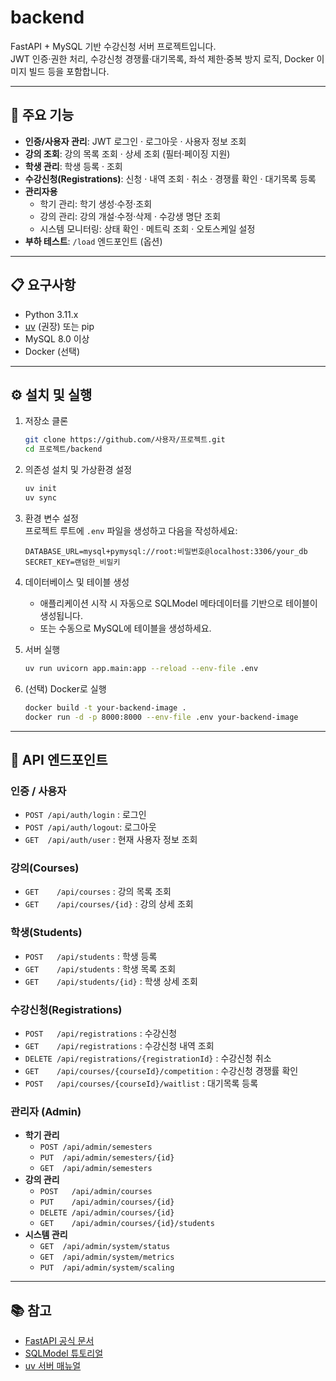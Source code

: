 # backend

FastAPI + MySQL 기반 수강신청 서버 프로젝트입니다.  
JWT 인증·권한 처리, 수강신청 경쟁률·대기목록, 좌석 제한·중복 방지 로직, Docker 이미지 빌드 등을 포함합니다.

---

## 🚀 주요 기능

- **인증/사용자 관리**: JWT 로그인 · 로그아웃 · 사용자 정보 조회  
- **강의 조회**: 강의 목록 조회 · 상세 조회 (필터·페이징 지원)  
- **학생 관리**: 학생 등록 · 조회  
- **수강신청(Registrations)**: 신청 · 내역 조회 · 취소 · 경쟁률 확인 · 대기목록 등록  
- **관리자용**  
  - 학기 관리: 학기 생성·수정·조회  
  - 강의 관리: 강의 개설·수정·삭제 · 수강생 명단 조회  
  - 시스템 모니터링: 상태 확인 · 메트릭 조회 · 오토스케일 설정  
- **부하 테스트**: `/load` 엔드포인트 (옵션)

---

## 📋 요구사항

- Python 3.11.x  
- [uv](https://github.com/uv-dev/uv) (권장) 또는 pip  
- MySQL 8.0 이상  
- Docker (선택)

---

## ⚙️ 설치 및 실행

1. 저장소 클론  
   ```bash
   git clone https://github.com/사용자/프로젝트.git
   cd 프로젝트/backend
   ```

2. 의존성 설치 및 가상환경 설정  
   ```bash
   uv init
   uv sync
   ```

3. 환경 변수 설정  
   프로젝트 루트에 `.env` 파일을 생성하고 다음을 작성하세요:  
   ```dotenv
   DATABASE_URL=mysql+pymysql://root:비밀번호@localhost:3306/your_db
   SECRET_KEY=랜덤한_비밀키
   ```

4. 데이터베이스 및 테이블 생성  
   - 애플리케이션 시작 시 자동으로 SQLModel 메타데이터를 기반으로 테이블이 생성됩니다.  
   - 또는 수동으로 MySQL에 테이블을 생성하세요.

5. 서버 실행  
   ```bash
   uv run uvicorn app.main:app --reload --env-file .env
   ```

6. (선택) Docker로 실행  
   ```bash
   docker build -t your-backend-image .
   docker run -d -p 8000:8000 --env-file .env your-backend-image
   ```

---

## 📄 API 엔드포인트

### 인증 / 사용자
- `POST /api/auth/login` : 로그인  
- `POST /api/auth/logout`: 로그아웃  
- `GET  /api/auth/user`  : 현재 사용자 정보 조회  

### 강의(Courses)
- `GET    /api/courses`            : 강의 목록 조회  
- `GET    /api/courses/{id}`       : 강의 상세 조회  

### 학생(Students)
- `POST   /api/students`           : 학생 등록  
- `GET    /api/students`           : 학생 목록 조회  
- `GET    /api/students/{id}`      : 학생 상세 조회  

### 수강신청(Registrations)
- `POST   /api/registrations`                  : 수강신청  
- `GET    /api/registrations`                  : 수강신청 내역 조회  
- `DELETE /api/registrations/{registrationId}` : 수강신청 취소  
- `GET    /api/courses/{courseId}/competition` : 수강신청 경쟁률 확인  
- `POST   /api/courses/{courseId}/waitlist`    : 대기목록 등록  

### 관리자 (Admin)
- **학기 관리**  
  - `POST /api/admin/semesters`  
  - `PUT  /api/admin/semesters/{id}`  
  - `GET  /api/admin/semesters`  
- **강의 관리**  
  - `POST   /api/admin/courses`  
  - `PUT    /api/admin/courses/{id}`  
  - `DELETE /api/admin/courses/{id}`  
  - `GET    /api/admin/courses/{id}/students`  
- **시스템 관리**  
  - `GET  /api/admin/system/status`  
  - `GET  /api/admin/system/metrics`  
  - `PUT  /api/admin/system/scaling`  

---

## 📚 참고

- [FastAPI 공식 문서](https://fastapi.tiangolo.com/)  
- [SQLModel 튜토리얼](https://sqlmodel.tiangolo.com/)  
- [uv 서버 매뉴얼](https://docs.astral.sh/uv/#python-versions)